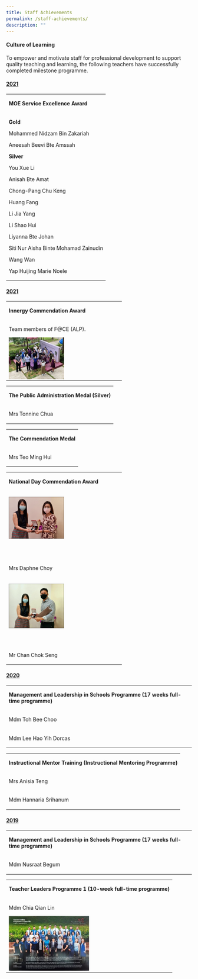 ```yaml
---
title: Staff Achievements
permalink: /staff-achievements/
description: ""
---
```

<h4><strong>Culture of Learning</strong></h4>
<p>To empower and motivate staff for professional development to support quality teaching and learning, the following teachers have successfully completed milestone programme.</p>
<h4><span style="text-decoration: underline;"><strong>2021</strong></span></h4>
<table width="571">
<tbody>
<tr>
<td>
<p><strong>MOE Service Excellence Award</strong></p>
</td>
</tr>
<tr>
<td>
<p><strong>Gold</strong></p>
<p>Mohammed Nidzam Bin Zakariah</p>
<p>Aneesah Beevi Bte Amssah</p>
<p><strong>Silver</strong></p>
<p>You Xue Li</p>
<p>Anisah Bte Amat</p>
<p>Chong-Pang Chu Keng</p>
<p>Huang Fang</p>
<p>Li Jia Yang</p>
<p>Li Shao Hui</p>
<p>Liyanna Bte Johan</p>
<p>Siti Nur Aisha Binte Mohamad Zainudin</p>
<p>Wang Wan</p>
<p>Yap Huijing Marie Noele</p>
</td>
</tr>
</tbody>
</table>
<h4><span style="text-decoration: underline;"><strong>2021</strong></span></h4>
<table width="571">
<tbody>
<tr>
<td>
<p><strong>Innergy Commendation Award</strong></p>
</td>
</tr>
<tr>
<td>
<p>Team members of F@CE (ALP).</p>
<p><img style="width: 50%;" src="/images/staff1.jpeg" align = "left" /></p>
</td>
</tr>
</tbody>
</table>
<table width="571">
<tbody>
<tr>
<td>
<p><strong>The Public Administration Medal (Silver)</strong></p>
</td>
</tr>
<tr>
<td>
<p>Mrs Tonnine Chua</p>
</td>
</tr>
</tbody>
</table>
<table width="571">
<tbody>
<tr>
<td>
<p><strong>The Commendation Medal</strong></p>
</td>
</tr>
<tr>
<td>
<p>Mrs Teo Ming Hui</p>
</td>
</tr>
</tbody>
</table>
<table width="571">
<tbody>
<tr>
<td>
<p><strong>National Day Commendation Award</strong></p>
</td>
</tr>
<tr>
<td>
<p><img style="width: 50%;" src="/images/staff2.png" align = "left" /></p><br><br><br><br><br><br><br><br><br><br>
<p>Mrs Daphne Choy</p>
</td>
</tr>
<tr>
<td>
<p><img style="width: 50%;" src="/images/staff3.png" align = "left" /></p><br><br><br><br><br><br><br><br><br><br>
<p>Mr Chan Chok Seng</p>
</td>
</tr>
</tbody>
</table>
<h4><span style="text-decoration: underline;"><strong>2020</strong></span></h4>
<table width="571">
<tbody>
<tr>
<td>
<p><strong>Management and Leadership in Schools Programme (17 weeks full-time programme)</strong></p>
</td>
</tr>
<tr>
<td>
<p>Mdm Toh Bee Choo</p>
</td>
</tr>
<tr>
<td>
<p>Mdm Lee Hao Yih Dorcas</p>
</td>
</tr>
</tbody>
</table>
<table width="571">
<tbody>
<tr>
<td>
<p><strong>Instructional Mentor Training (Instructional Mentoring Programme)</strong></p>
</td>
</tr>
<tr>
<td>
<p>Mrs Anisia Teng</p>
</td>
</tr>
<tr>
<td>
<p>Mdm Hannaria Srihanum</p>
</td>
</tr>
</tbody>
</table>
<h4><span style="text-decoration: underline;"><strong>2019</strong></span></h4>
<table width="571">
<tbody>
<tr>
<td>
<p><strong>Management and Leadership in Schools Programme (17 weeks full-time programme)</strong></p>
</td>
</tr>
<tr>
<td>
<p>Mdm Nusraat Begum</p>
</td>
</tr>
</tbody>
</table>
<table width="571">
<tbody>
<tr>
<td>
<p><strong>Teacher Leaders Programme 1 (10-week full-time programme)</strong></p>
</td>
</tr>
<tr>
<td>
<p>Mdm Chia Qian Lin</p>
<p><img style="width: 50%;" src="/images/staff4.jpeg" align = "left" /></p>
</td>
</tr>
</tbody>
</table>